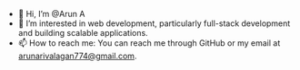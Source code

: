 - 👋 Hi, I’m @Arun A
- 👀 I’m interested in web development, particularly full-stack development and building scalable applications.
- 📫 How to reach me: You can reach me through GitHub or my email at arunarivalagan774@gmail.com.


